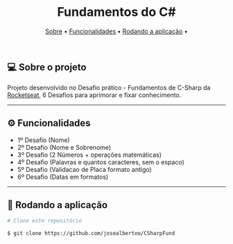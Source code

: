 ﻿
<h1 align="center">
	Fundamentos do C#
</h1>

<p align="center">
  <a href="#-sobre-o-projeto">Sobre</a> •
  <a href="#-funcionalidades">Funcionalidades</a> •
  <a href="#-rodando-a-aplicação">Rodando a aplicação</a> •
</p>

<br/>


## 💻 Sobre o projeto

Projeto desenvolvido no Desafio prático - Fundamentos de C-Sharp da [Rocketseat](https://www.rocketseat.com.br/), 6 Desafios para aprimorar e fixar conhecimento.

---

## ⚙️ Funcionalidades

- 1º Desafio (Nome)
- 2º Desafio (Nome e Sobrenome)
- 3º Desafio (2 Números + operações matemáticas)
- 4º Desafio (Palavras e quantos  caracteres, sem o espaco)
- 5º Desafio (Validacao de Placa formato antigo)
- 6º Desafio (Datas em formatos)

---

## 🧭 Rodando a aplicação

```bash
# Clone este repositório

$ git clone https://github.com/josealbertoo/CSharpFund
```


